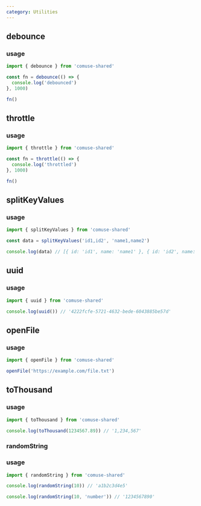 ```yaml
---
category: Utilities
---
```


## debounce

### usage

```ts
import { debounce } from 'comuse-shared'

const fn = debounce(() => {
  console.log('debounced')
}, 1000)

fn()
```

## throttle

### usage

```ts
import { throttle } from 'comuse-shared'

const fn = throttle(() => {
  console.log('throttled')
}, 1000)

fn()
```

## splitKeyValues

### usage

```ts
import { splitKeyValues } from 'comuse-shared'

const data = splitKeyValues('id1,id2', 'name1,name2')

console.log(data) // [{ id: 'id1', name: 'name1' }, { id: 'id2', name: 'name2' }]
```

## uuid

### usage

```ts
import { uuid } from 'comuse-shared'

console.log(uuid()) // '4222fcfe-5721-4632-bede-6043885be57d'
```

## openFile

### usage

```ts
import { openFile } from 'comuse-shared'

openFile('https://example.com/file.txt')
```

## toThousand

### usage

```ts
import { toThousand } from 'comuse-shared'

console.log(toThousand(1234567.89)) // '1,234,567'
```

### randomString

### usage

```ts
import { randomString } from 'comuse-shared'

console.log(randomString(10)) // 'a1b2c3d4e5'

console.log(randomString(10, 'number')) // '1234567890'
```
